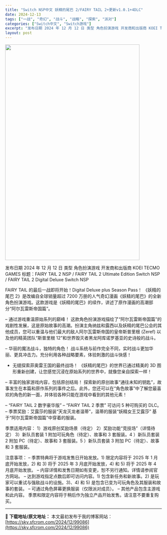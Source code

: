 ```yaml
---
title: "Switch NSP中文 妖精的尾巴 2/FAIRY TAIL 2+更新v1.0.1+4DLC"
date: 2024-12-13
tags: ["一战", "奇幻", "战斗", "战略", "探索", "派对"]
categories: ["Switch中文", "Switch游戏"]
excerpt: "发布日期 2024 年 12 月 12 日 类型 角色扮演游戏 开发商和出版商 KOEI TECMO GAMES 标题：FAIRY TAIL 2 NSP / FAIRY TAIL 2 Ultimate Edition Switch NSP / FAIRY TAIL 2 Digital Deluxe &hellip;"
layout: post
---
```


<img class="aligncenter size-full wp-image-99087" src="https://sky.sfcrom.com/wp-content/uploads/2024/12/2024121303264388.webp" alt="" width="432" height="692" />

发布日期 2024 年 12 月 12 日
类型 角色扮演游戏
开发商和出版商 KOEI TECMO GAMES
标题：FAIRY TAIL 2 NSP / FAIRY TAIL 2 Ultimate Edition Switch NSP / FAIRY TAIL 2 Digital Deluxe Switch NSP

FAIRY TAIL 的最后一战即将开始！Digital Deluxe plus Season Pass！
《妖精的尾巴 2》是改编自全球销量超过 7200 万册的人气奇幻漫画《妖精的尾巴》的全新角色扮演游戏。这款游戏是《妖精的尾巴》的续作，讲述了原作漫画的高潮部分“阿尔瓦雷斯帝国篇”。

– 通过游戏重温原始系列的巅峰！
这款角色扮演游戏描绘了“阿尔瓦雷斯帝国篇”的戏剧性发展，这是原始故事的高潮。扮演主角纳兹和露西以及妖精的尾巴公会的其他成员，您可以重温与他们最大的敌人阿尔瓦雷斯帝国的皇帝斯普里根 (Zeref) 以及他的精英团队“斯普里根 12”和世界毁灭者黑龙阿库诺罗基亚的史诗般的战斗。

– 华丽的魔法战斗，独特的角色！
战斗系统与前作完全不同，实时战斗更加华丽、更具冲击力。充分利用各种战略要素，体验刺激的战斗快感！

- 无缝探索菲奥雷王国的最终战场！
《妖精的尾巴》的世界已通过精美的 3D 图形重新创建，让您感觉沉浸在原始系列的世界中，就像您亲自探索一样！

– 丰富的独家游戏内容，包括原创结局！
探索新的原创故事“通往未知的钥匙”，故事发生在本篇和原作系列的事件之后。此外，您还可以在“角色故事”中了解您最喜欢的角色的新一面，并体验各种只能在游戏中看到的其他元素！

– “FAIRY TAIL 2 数字豪华版”
– “FAIRY TAIL 2 季票”
可访问 5 种可购买的 DLC。
– 季票奖励：艾露莎的服装“天龙灭龙者温蒂”，温蒂的服装“妖精女王艾露莎”
基于“阿尔瓦雷斯帝国篇”中穿着的服装。

季票适用内容：
1）游戏原创奖励场景（待定）
2）奖励功能“竞技场”（详情待定）
3）新队员套装 1
附加可玩角色（待定）、故事和 3 套服装。4
）新队员套装 2
附加 PC（待定）、故事和 3 套服装。5
）新队员套装 3
附加 PC（待定）、故事和 3 套服装。

注意事项：
– 季票特典将于游戏发售日开始发​​放。1) 限定内容将于 2025 年 1 月底开始发放，2) 和 3) 将于 2025 年 3 月底开始发放，4) 和 5) 将于 2025 年 4 月底开始发放。
– 内容详情和发售日期如有变更，恕不另行通知。详情请参阅官方网站。
– 达到游戏指定点数后即可访问内容。1) 包含新任务和新故事。2) 是玩家可以重试与强敌战斗的设施。3)、4) 和 5) 是包含已变为可玩角色及其服装和故事的套装。
– 可通过角色屏幕更换服装（仅限派对成员）。
– 其他产品包含主游戏和此内容。 季票和限定内容将于稍后作为独立产品开始发售。请注意不要重复购买。

---
📖 **下载地址/原文地址：** 本文最初发布于我的博客网站：[https://sky.sfcrom.com/2024/12/99086](https://sky.sfcrom.com/2024/12/99086)
